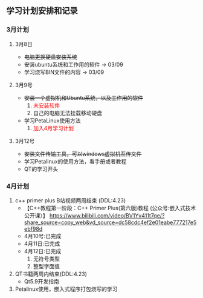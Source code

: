 ## 学习计划安排和记录
### 3月计划
1. 3月8日

     - ~~电脑更换硬盘安装系统~~
     - 安装ubuntu系统和工作用的软件 -> 03/09
     - 学习烧写BIN文件的内容 -> 03/09
2. 3月9号

     - ~~安装一个虚拟机和Ubuntu系统，以及工作用的软件~~ 
          1. <font color="Red">未安装软件</font>
          2. 自己的电脑无法挂载移动硬盘
     - 学习PetaLinux使用方法
          1. <font color="red">加入4月学习计划</font>
3. 3月12号
     - ~~安装文件传输工具，可以windows虚拟机互传文件~~
     - 学习Petalinux的使用方法，看手册或者教程
     - QT的学习开头
### 4月计划
1. c++ primer plus B站视频两周结束 (DDL:4.23)
     - 【C++教程第一阶段：C++ Primer Plus(第六版)教程 (公众号:嵌入式技术公开课）】 https://www.bilibili.com/video/BV1Yv411t7qe/?share_source=copy_web&vd_source=dc58cdc4ef2e01eabe777217e5ebf98d
     - 4月10号:已完成
     - 4月11日:已完成
     - 4月12日:已完成
       1. 无符号类型
       2. 整型字面值
2. QT书籍两周内结束(DDL:4.23)
     - Qt5.9开发指南
3. Petalinux使用，嵌入式程序打包烧写的学习

   
